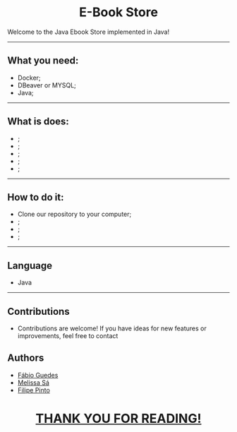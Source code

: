 
<h1 align="center"> E-Book Store </h1>
Welcome to the Java Ebook Store implemented in Java!

___

## What you need:

* Docker;
* DBeaver or MYSQL;
* Java;
___

## What is does:


* ;
* ;
* ;
* ;
* ;


___

## How to do it:


* Clone our repository to your computer;
* ;
* ;
* ;



___

##  Language

* Java
___

##  Contributions 

* Contributions are welcome! If you have ideas for new features or improvements, feel free to contact


##  Authors

* <a href=https://github.com/Fguedes10>Fábio Guedes
* <a href=https://github.com/melissasa6/>Melissa Sá
* <a href=https://https://github.com/FilipeMPinto91/>Filipe Pinto

<h1 align="center"> THANK YOU FOR READING! </h1>
